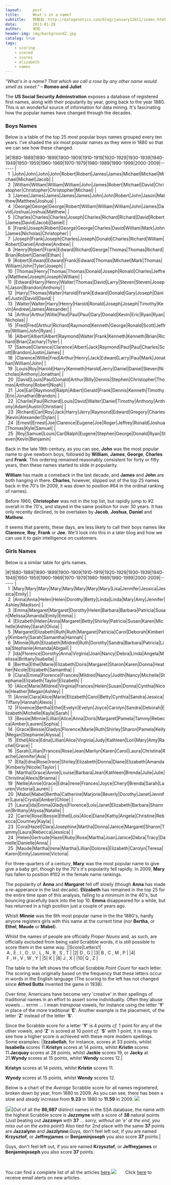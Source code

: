 ```yaml
---
layout:     post
title:      What's in a name?
subtitle:   转载自：http://datagenetics.com/blog/january12011/index.html
date:       2011-01-28
author:     未知
header-img: img/background2.jpg
catalog: true
tags:
    - scoring
    - scored
    - scores
    - elizabeth
    - names
---
```


*"What's in a name? That which we call a rose by any other name would smell as sweet."* – **Romeo and Juliet**

The **US Social Security Adminstration** exposes a database of registered first names, along with their popularity by year, going back to the year 1880. This is an wonderful source of information for data mining. It's fascinating how the popular names have changed through the decades.

### Boys Names

Below is a table of the top 25 most popular boys names grouped every ten years. I've shaded the six most popular names as they were in 1880 so that we can see how these changed.

|#|1880-1889|1890-1899|1900-1909|1910-1919|1920-1929|1930-1939|1940-1949|1950-1959|1960-1969|1970-1979|1980-1989|1990-1999|2000-2009|------
|  1  |John|John|John|John|Robert|Robert|James|James|Michael|Michael|Michael|Michael|Jacob|
|  2  |William|William|William|William|John|James|Robert|Michael|David|Christopher|Christopher|Christopher|Michael|
|  3  |James|James|James|James|James|John|John|Robert|John|Jason|Matthew|Matthew|Joshua|
|  4  |George|George|George|Robert|William|William|William|John|James|David|Joshua|Joshua|Matthew|
|  5  |Charles|Charles|Charles|Joseph|Charles|Richard|Richard|David|Robert|James|David|Jacob|Daniel|
|  6  |Frank|Joseph|Robert|George|George|Charles|David|William|Mark|John|James|Nicholas|Christopher|
|  7  |Joseph|Frank|Joseph|Charles|Joseph|Donald|Charles|Richard|William|Robert|Daniel|Andrew|Andrew|
|  8  |Henry|Robert|Frank|Edward|Richard|George|Thomas|Thomas|Richard|Brian|Robert|Daniel|Ethan|
|  9  |Robert|Edward|Edward|Frank|Edward|Thomas|Michael|Mark|Thomas|William|John|Tyler|Joseph|
|  10  |Thomas|Henry|Thomas|Thomas|Donald|Joseph|Ronald|Charles|Jeffrey|Matthew|Joseph|Joseph|William|
|  11  |Edward|Harry|Henry|Walter|Thomas|David|Larry|Steven|Steven|Joseph|Jason|Brandon|Anthony|
|  12  |Harry|Thomas|Walter|Harold|Frank|Edward|Donald|Gary|Joseph|Daniel|Justin|David|David|
|  13  |Walter|Walter|Harry|Henry|Harold|Ronald|Joseph|Joseph|Timothy|Kevin|Andrew|James|Alexander|
|  14  |Arthur|Arthur|Willie|Paul|Paul|Paul|Gary|Donald|Kevin|Eric|Ryan|Ryan|Nicholas|
|  15  |Fred|Fred|Arthur|Richard|Raymond|Kenneth|George|Ronald|Scott|Jeffrey|William|John|Ryan|
|  16  |Albert|Albert|Albert|Raymond|Walter|Frank|Kenneth|Kenneth|Brian|Richard|Brian|Zachary|Tyler|
|  17  |Samuel|Clarence|Clarence|Albert|Jack|Raymond|Paul|Paul|Charles|Scott|Brandon|Justin|James|
|  18  |Clarence|Willie|Fred|Arthur|Henry|Jack|Edward|Larry|Paul|Mark|Jonathan|William|John|
|  19  |Louis|Roy|Harold|Harry|Kenneth|Harold|Jerry|Daniel|Daniel|Steven|Nicholas|Anthony|Jonathan|
|  20  |David|Louis|Paul|Donald|Arthur|Billy|Dennis|Stephen|Christopher|Thomas|Anthony|Robert|Noah|
|  21  |Joe|Earl|Raymond|Ralph|Albert|Gerald|Frank|Dennis|Kenneth|Timothy|Eric|Jonathan|Brandon|
|  22  |Charlie|Paul|Richard|Louis|David|Walter|Daniel|Timothy|Anthony|Anthony|Adam|Austin|Christian|
|  23  |Richard|Carl|Roy|Jack|Harry|Jerry|Raymond|Edward|Gregory|Charles|Kevin|Alexander|Dylan|
|  24  |Ernest|Ernest|Joe|Clarence|Eugene|Joe|Roger|Jeffrey|Ronald|Joshua|Thomas|Kyle|Samuel|
|  25  |Roy|Samuel|Louis|Carl|Ralph|Eugene|Stephen|George|Donald|Ryan|Steven|Kevin|Benjamin|

Back in the late 19th century, as you can see, **John** was the most popular name to give newborn boys, followed by **William**, **James**, **George**, **Charles** and **Frank**. This ordering remained reasonably consistent for forty or fifty years, then these names started to slide in popularity.

**William** has made a comeback in the last decade, and **James** and **John** are both hanging in there. **Charles**, however, slipped out of the top 25 names back in the 70's (In 2009, it was down to position #64 in the ordinal ranking of names).

Before 1960, **Christopher** was not in the top list, but rapidly jump to #2 overall in the 70's, and stayed in the same position for over 30 years. It has only recently declined, to be overtaken by **Jacob**, **Joshua**, **Daniel** and **Mathew**.

It seems that parents, these days, are less likely to call their boys names like **Clarence**, **Roy**, **Frank** or **Joe**. We'll look into this in a later blog and how we can use it to gain intelligence on customers.

### Girls Names

Below is a similar table for girls names.

|#|1880-1889|1890-1899|1900-1909|1910-1919|1920-1929|1930-1939|1940-1949|1950-1959|1960-1969|1970-1979|1980-1989|1990-1999|2000-2009|------
|  1  |Mary|Mary|Mary|Mary|Mary|Mary|Mary|Mary|Lisa|Jennifer|Jessica|Jessica|Emily|
|  2  |Anna|Anna|Helen|Helen|Dorothy|Betty|Linda|Linda|Mary|Amy|Jennifer|Ashley|Madison|
|  3  |Emma|Margaret|Margaret|Dorothy|Helen|Barbara|Barbara|Patricia|Susan|Melissa|Amanda|Emily|Emma|
|  4  |Elizabeth|Helen|Anna|Margaret|Betty|Shirley|Patricia|Susan|Karen|Michelle|Ashley|Sarah|Olivia|
|  5  |Margaret|Elizabeth|Ruth|Ruth|Margaret|Patricia|Carol|Deborah|Kimberly|Kimberly|Sarah|Samantha|Hannah|
|  6  |Minnie|Ruth|Elizabeth|Mildred|Ruth|Dorothy|Sandra|Barbara|Patricia|Lisa|Stephanie|Amanda|Abigail|
|  7  |Ida|Florence|Dorothy|Anna|Virginia|Joan|Nancy|Debra|Linda|Angela|Melissa|Brittany|Isabella|
|  8  |Bertha|Ethel|Marie|Elizabeth|Doris|Margaret|Sharon|Karen|Donna|Heather|Nicole|Elizabeth|Samantha|
|  9  |Clara|Emma|Florence|Frances|Mildred|Nancy|Judith|Nancy|Michelle|Stephanie|Elizabeth|Taylor|Elizabeth|
|  10  |Alice|Marie|Mildred|Virginia|Frances|Helen|Susan|Donna|Cynthia|Nicole|Heather|Megan|Ashley|
|  11  |Annie|Clara|Alice|Marie|Elizabeth|Carol|Betty|Cynthia|Sandra|Jessica|Tiffany|Hannah|Alexis|
|  12  |Florence|Bertha|Ethel|Evelyn|Evelyn|Joyce|Carolyn|Sandra|Deborah|Elizabeth|Michelle|Kayla|Sarah|
|  13  |Bessie|Minnie|Lillian|Alice|Anna|Doris|Margaret|Pamela|Tammy|Rebecca|Amber|Lauren|Sophia|
|  14  |Grace|Bessie|Gladys|Florence|Marie|Ruth|Shirley|Sharon|Pamela|Kelly|Megan|Stephanie|Alyssa|
|  15  |Ethel|Alice|Edna|Lillian|Alice|Virginia|Judy|Kathleen|Lori|Mary|Amy|Rachel|Grace|
|  16  |Sarah|Lillian|Frances|Rose|Jean|Marilyn|Karen|Carol|Laura|Christina|Rachel|Jennifer|Ava|
|  17  |Ella|Edna|Rose|Irene|Shirley|Elizabeth|Donna|Diane|Elizabeth|Amanda|Kimberly|Nicole|Taylor|
|  18  |Martha|Grace|Annie|Louise|Barbara|Jean|Kathleen|Brenda|Julie|Julie|Christina|Alexis|Brianna|
|  19  |Nellie|Annie|Grace|Edna|Irene|Frances|Joyce|Cheryl|Brenda|Sarah|Lauren|Victoria|Lauren|
|  20  |Mabel|Mabel|Bertha|Catherine|Marjorie|Beverly|Dorothy|Janet|Jennifer|Laura|Crystal|Amber|Chloe|
|  21  |Laura|Ida|Emma|Gladys|Florence|Lois|Janet|Elizabeth|Barbara|Shannon|Brittany|Alyssa|Natalie|
|  22  |Carrie|Rose|Bessie|Ethel|Lois|Alice|Diane|Kathy|Angela|Christine|Rebecca|Courtney|Kayla|
|  23  |Cora|Hazel|Clara|Josephine|Martha|Donna|Janice|Margaret|Sharon|Tammy|Laura|Rebecca|Jessica|
|  24  |Helen|Gertrude|Hazel|Ruby|Rose|Martha|Joan|Janice|Debra|Tracy|Danielle|Danielle|Anna|
|  25  |Maude|Martha|Irene|Martha|Lillian|Dolores|Elizabeth|Carolyn|Teresa|Karen|Emily|Jasmine|Victoria|

For three-quarters of a century, **Mary** was the most popular name to give give a baby girl, though by the 70's it's popularity fell rapidly. In 2009, **Mary** has fallen to position #102 in the female name rankings.

The popularity of **Anna** and **Margaret** fell off slowly (though **Anna** has made a re-apperance in the last decade). **Elizabeth** has remained in the top 25 for the entire time span of this analysis, falling to a minimum in the 40's, but bouncing gracefully back into the top 10. **Emma** disappeared for a while, but has returned in a high position just a couple of years ago.

Whislt **Minnie** was the 6th most popular name in the the 1880's, hardly anyone registers girls with this name at the current time (nor **Bertha**, or **Ethel**, **Maude** or **Mabel**).

Whilst the names of people are officially *Proper Nouns* and, as such, are officially excluded from being valid Scrabble words, it is still possible to score them in the same way.
||Score|Letters1| A , E , I , O , U , L , N , R , S , T |
|2| D , G |
|3| B , C , M , P |
|4| F , H , V , W , Y |
|5| K |
|8| J , X |
|10| Q , Z |

The table to the left shows the official Scrabble *Point Count* for each letter. The scoring was originally based on the frequency that these letters occur in words in the English language (The scoring to the left has not changed since **Alfred Butts** invented the game in 1938).

Over time, Americans have become very 'creative' in their spellings of traditional names in an effort to assert some individuality. Often they abuse vowels … errrm … I mean *transpose* vowels, for instance using the letter '**Y**' in place of the more traditional '**E**'. Another example is the placement, of the letter '**Z**' instead of the letter '**S**'.

Since the Scrabble score for a letter '**Y**' is 4 points *cf.* 1 point for any of the other vowels, and '**Z**' is scored at 10 point *cf.* '**S**' with 1 point, it is easy to see how a higher score is achieved with these more modern spellings. Some examples:
||**Izzabellah**, for instance, scores at 33 points, whilst **Issabella** scores 11.**Kristyn** scores at 14 points, whilst **Kristin** scores 11.**Jacquay** scores at 28 points, whilst **Jackie** scores 19, or **Jacky** at 21.**Wyndy** scores at 15 points, whilst **Wendy** scores 12.|

**Kristyn** scores at 14 points, whilst **Kristin** scores 11.

**Wyndy** scores at 15 points, whilst **Wendy** scores 12.

Below is a chart of the *Average* Scrabble score for all names regisetered, broken down by year, from 1880 to 2009. As you can see, there has been a slow and steady increase from **9.23** in 1880 to **11.59** in 2009.
![](http://datagenetics.com/blog/january12011/scrabble.png)

|![](http://datagenetics.com/blog/january12011/tile.png)|Out of all the **86,987** distinct names in the SSA database, the name with the highest Scrabble score is **Jazzmyne** with a score of **38** natural points (Just beating out **Jazzmyn** with **37** … *sorry, without an 'e' at the end, you miss out on the extra point!*) Also tied for 2nd place with the same **37** points are **Jazzalynn** and **Jazzlynne**.Guys, don't feel left out, if you are named **Krzysztof**, or **Jeffreyjames** or **Benjaminjoseph** you also score **37** points.|

Guys, don't feel left out, if you are named **Krzysztof**, or **Jeffreyjames** or **Benjaminjoseph** you also score **37** points.

 

You can find a complete list of all the articles [here](/blog.html).![](http://datagenetics.com/images/n.gif)
      Click [here](http://datagenetics.com/newsletter/subscribe.html) to receive email alerts on new articles.
